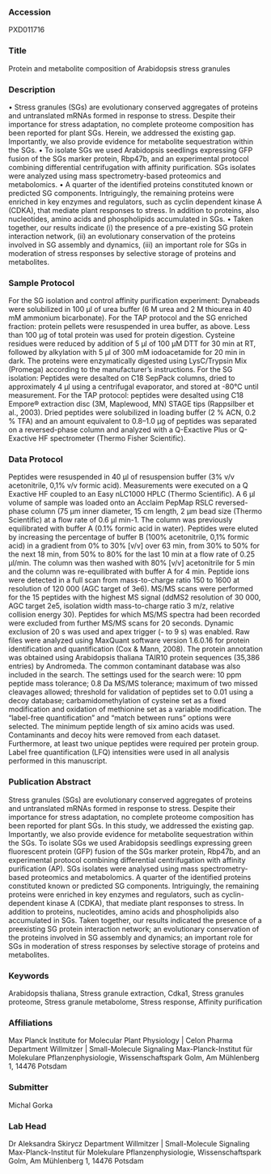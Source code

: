 ### Accession
PXD011716

### Title
Protein and metabolite composition of Arabidopsis stress granules

### Description
• Stress granules (SGs) are evolutionary conserved aggregates of proteins and untranslated mRNAs formed in response to stress. Despite their importance for stress adaptation, no complete proteome composition has been reported for plant SGs. Herein, we addressed the existing gap. Importantly, we also provide evidence for metabolite sequestration within the SGs. • To isolate SGs we used Arabidopsis seedlings expressing GFP fusion of the SGs marker protein, Rbp47b, and an experimental protocol combining differential centrifugation with affinity purification. SGs isolates were analyzed using mass spectrometry-based proteomics and metabolomics.  • A quarter of the identified proteins constituted known or predicted SG components. Intriguingly, the remaining proteins were enriched in key enzymes and regulators, such as cyclin dependent kinase A (CDKA), that mediate plant responses to stress. In addition to proteins, also nucleotides, amino acids and phospholipids accumulated in SGs.  • Taken together, our results indicate (i) the presence of a pre-existing SG protein interaction network, (ii) an evolutionary conservation of the proteins involved in SG assembly and dynamics, (iii) an important role for SGs in moderation of stress responses by selective storage of proteins and metabolites.

### Sample Protocol
For the SG isolation and control affinity purification experiment: Dynabeads were solubilized in 100 µl of urea buffer (6 M urea and 2 M thiourea in 40 mM ammonium bicarbonate). For the TAP protocol and the SG enriched fraction: protein pellets were resuspended in urea buffer, as above. Less than 100 µg of total protein was used for protein digestion. Cysteine residues were reduced by addition of 5 µl of 100 µM DTT for 30 min at RT, followed by alkylation with 5 µl of 300 mM iodoacetamide for 20 min in dark. The proteins were enzymatically digested using LysC/Trypsin Mix (Promega) according to the manufacturer’s instructions. For the SG isolation: Peptides were desalted on C18 SepPack columns, dried to approximately 4 µl using a centrifugal evaporator, and stored at -80°C until measurement. For the TAP protocol: peptides were desalted using C18 Empore® extraction disc (3M, Maplewood, MN) STAGE tips (Rappsilber et al., 2003). Dried peptides were solubilized in loading buffer (2 % ACN, 0.2 % TFA) and an amount equivalent to 0.8–1.0 µg of peptides was separated on a reversed-phase column and analyzed with a Q-Exactive Plus or Q-Exactive HF spectrometer (Thermo Fisher Scientific).

### Data Protocol
Peptides were resuspended in 40 μl of resuspension buffer (3% v/v acetonitrile, 0,1% v/v formic acid). Measurements were executed on a Q Exactive HF coupled to an Easy nLC1000 HPLC (Thermo Scientific). A 6 μl volume of sample was loaded onto an Acclaim PepMap RSLC reversed-phase column (75 μm inner diameter, 15 cm length, 2 µm bead size (Thermo Scientific) at a flow rate of 0.6 μl min-1. The column was previously equilibrated with buffer A (0.1% formic acid in water). Peptides were eluted by increasing the percentage of buffer B  (100% acetonitrile, 0,1% formic acid) in a gradient from 0% to 30% [v/v] over 63 min, from 30% to 50% for the next 18 min, from 50% to 80% for the last 10 min at a flow rate of 0.25 μl/min. The column was then washed with 80% [v/v] acetonitrile for 5 min and the column was re-equilibrated with buffer A for 4 min. Peptide ions were detected in a full scan from mass-to-charge ratio 150 to 1600 at resolution of 120 000 (AGC target of 3e6). MS/MS scans were performed for the 15 peptides with the highest MS signal (ddMS2 resolution of 30 000, AGC target 2e5, isolation width mass-to-charge ratio 3 m/z, relative collision energy 30). Peptides for which MS/MS spectra had been recorded were excluded from further MS/MS scans for 20 seconds. Dynamic exclusion of 20 s was used and apex trigger (- to 9 s) was enabled. Raw files were analyzed using MaxQuant software version 1.6.0.16 for protein identification and quantification (Cox & Mann, 2008). The protein annotation was obtained using Arabidopsis thaliana TAIR10 protein sequences (35,386 entries) by Andromeda. The common contaminant database was also included in the search. The settings used for the search were: 10 ppm peptide mass tolerance; 0.8 Da MS/MS tolerance; maximum of two missed cleavages allowed; threshold for validation of peptides set to 0.01 using a decoy database; carbamidomethylation of cysteine set as a fixed modification and oxidation of methionine set as a variable modification. The “label-free quantification” and “match between runs” options were selected. The minimum peptide length of six amino acids was used. Contaminants and decoy hits were removed from each dataset. Furthermore, at least two unique peptides were required per protein group. Label free quantification (LFQ) intensities were used in all analysis performed in this manuscript.

### Publication Abstract
Stress granules (SGs) are evolutionary conserved aggregates of proteins and untranslated mRNAs formed in response to stress. Despite their importance for stress adaptation, no complete proteome composition has been reported for plant SGs. In this study, we addressed the existing gap. Importantly, we also provide evidence for metabolite sequestration within the SGs. To isolate SGs we used Arabidopsis seedlings expressing green fluorescent protein (GFP) fusion of the SGs marker protein, Rbp47b, and an experimental protocol combining differential centrifugation with affinity purification (AP). SGs isolates were analysed using mass spectrometry-based proteomics and metabolomics. A quarter of the identified proteins constituted known or predicted SG components. Intriguingly, the remaining proteins were enriched in key enzymes and regulators, such as cyclin-dependent kinase A (CDKA), that mediate plant responses to stress. In addition to proteins, nucleotides, amino acids and phospholipids also accumulated in SGs. Taken together, our results indicated the presence of a preexisting SG protein interaction network; an evolutionary conservation of the proteins involved in SG assembly and dynamics; an important role for SGs in moderation of stress responses by selective storage of proteins and metabolites.

### Keywords
Arabidopsis thaliana, Stress granule extraction, Cdka1, Stress granules proteome, Stress granule metabolome, Stress response, Affinity purification

### Affiliations
Max Planck Institute for Molecular Plant Physiology | Celon Pharma
Department Willmitzer | Small-Molecule Signaling Max-Planck-Institut für Molekulare Pflanzenphysiologie, Wissenschaftspark Golm, Am Mühlenberg 1, 14476 Potsdam

### Submitter
Michal Gorka

### Lab Head
Dr Aleksandra Skirycz
Department Willmitzer | Small-Molecule Signaling Max-Planck-Institut für Molekulare Pflanzenphysiologie, Wissenschaftspark Golm, Am Mühlenberg 1, 14476 Potsdam


